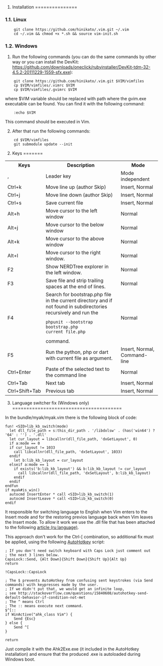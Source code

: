 1. Installation
===============


### 1.1. Linux

```
    git clone https://github.com/hinikato/.vim.git ~/.vim
    cd ~/.vim && chmod +x *.sh && source vim-init.sh
```

### 1.2. Windows

1. Run the following commands (you can do the same commands by other way or you can install the DevKit:
https://github.com/downloads/oneclick/rubyinstaller/DevKit-tdm-32-4.5.2-20111229-1559-sfx.exe):

```
    git clone https://github.com/hinikato/.vim.git $VIM/vimfiles
    cp $VIM/vimfiles/.vimrc $VIM
    cp $VIM/vimfiles/.gvimrc $VIM
```
where $VIM variable should be replaced with path where the gvim.exe executable can be found. You can find it with
the following command:

```
    :echo $VIM
```

This command should be executed in Vim.

2. After that run the following commands:

```
    cd $VIM/vimfiles
    git submodule update --init
```


2. Keys
=======

<table>
    <tr>
        <th>
            Keys
        </th>
        <th>
            Description
        </th>
        <th>
            Mode
        </th>
    </tr>
    <tr>
        <td>,</td>
        <td>Leader key</td>
        <td>Mode independent</td>
    </tr>
    <tr>
        <td>
            Ctrl+k
        </td>
        <td>
            Move line up (author Skip)
        </td>
        <td>
            Insert, Normal
        </td>
    </tr>
    <tr>
        <td>
            Ctrl+j
        </td>
        <td>
            Move line down (author Skip)
        </td>
        <td>
            Insert, Normal
        </td>
    </tr>
    <tr>
        <td>
            Ctrl+s
        </td>
        <td>
            Save current file
        </td>
        <td>
            Insert, Normal
        </td>
    </tr>
    <tr>
        <td>
            Alt+h
        </td>
        <td>
            Move cursor to the left window
        </td>
        <td>
            Normal
        </td>
    </tr>
    <tr>
        <td>
            Alt+j
        </td>
        <td>
            Move cursor to the below window
        </td>
        <td>
            Normal
        </td>
    </tr>
    <tr>
        <td>
            Alt+k
        </td>
        <td>
            Move cursor to the above window
        </td>
        <td>
            Normal
        </td>
    </tr>
    <tr>
        <td>
            Alt+l
        </td>
        <td>
            Move cursor to the right window.
        </td>
        <td>
            Normal
        </td>
    </tr>
    <tr>
        <td>
            F2
        </td>
        <td>
            Show NERDTree explorer in the left window.
        </td>
        <td>
            Normal
        </td>
    </tr>
    <tr>
        <td>
            F3
        </td>
        <td>
            Save file and strip trailing spaces at the end of lines.
        </td>
        <td>
            Normal
        </td>
    </tr>
    <tr>
        <td>
            F4
        </td>
        <td>
            Search for bootstrap.php file in the current directory and if not found in subdirectories recursively and
            run the
<pre><code>phpunit --bootstrap bootstrap.php current_file.php</code></pre>
            command.
        </td>
        <td>
            Normal
        </td>
    </tr>
    <tr>
        <td>
            F5
        </td>
        <td>
            Run the python, php or dart with current file as argument.
        </td>
        <td>
            Insert, Normal, Command-line
        </td>
    </tr>
    <tr>
        <td>
            Ctrl+Enter
        </td>
        <td>
            Paste of the selected text to the command line
        </td>
        <td>
            Normal
        </td>
    </tr>
    <tr>
        <td>
            Ctrl+Tab
        </td>
        <td>
            Next tab
        </td>
        <td>
            Insert, Normal
        </td>
    </tr>
    <tr>
        <td>
            Ctrl+Shift+Tab
        </td>
        <td>
            Previous tab
        </td>
        <td>
            Insert, Normal
        </td>
    </tr>
</table>


3. Language switcher fix (Windows only)
=======================================

In the bundle/myak/myak.vim there is the following block of code:

```
fun! <SID>lib_kb_switch(mode)
  let dll_file_path = s:this_dir_path . '/libdxlsw' . (has('win64') ? '64' : '') . '.dll'
  let cur_layout = libcallnr(dll_file_path, 'dxGetLayout', 0)
  if a:mode == 0
  if cur_layout != 1033
    call libcallnr(dll_file_path, 'dxSetLayout', 1033)
  endif
    let b:lib_kb_layout = cur_layout
  elseif a:mode == 1
    if exists('b:lib_kb_layout') && b:lib_kb_layout != cur_layout
      call libcallnr(dll_file_path, 'dxSetLayout', b:lib_kb_layout)
    endif
  endif
endfun
if myak#is_win()
  autocmd InsertEnter * call <SID>lib_kb_switch(1)
  autocmd InsertLeave * call <SID>lib_kb_switch(0)
endif
```
It responsible for switching language to English when Vim enters to the Insert mode and
for the restoring previos language back when Vim leaves the Insert mode. To allow it work we use the
.dll file that has been attached to the following [article (ru language)](http://habrahabr.ru/post/162483/).

This approach don't work for the Ctrl-[ combination, so additional fix must be applied, using the following
[AutoHotkey](http://www.autohotkey.com/) script:

```
; If you don't need switch keyboard with Caps Lock just comment out
; the next 3 lines below.
CapsLock::Send, {Alt Down}{Shift Down}{Shift Up}{Alt Up}
return

!CapsLock::CapsLock

; The $ prevents AutoHotkey from confusing sent keystrokes (via Send commands) with keypresses made by the user.
; If we didn't put that, we would get an infinite loop,
; see http://stackoverflow.com/questions/15840608/autohotkey-send-default-behavior-if-condition-not-met 
; The ^ means Ctrl
; The :: means execute next command.
$^[::
if WinActive("ahk_class Vim") {
    Send {Esc}
} else {
    Send ^[
}

return
```
Just compile it with the Ahk2Exe.exe (it included in the AutoHotkey installation) and ensure that
the produced .exe is autoloaded during Windows boot.
